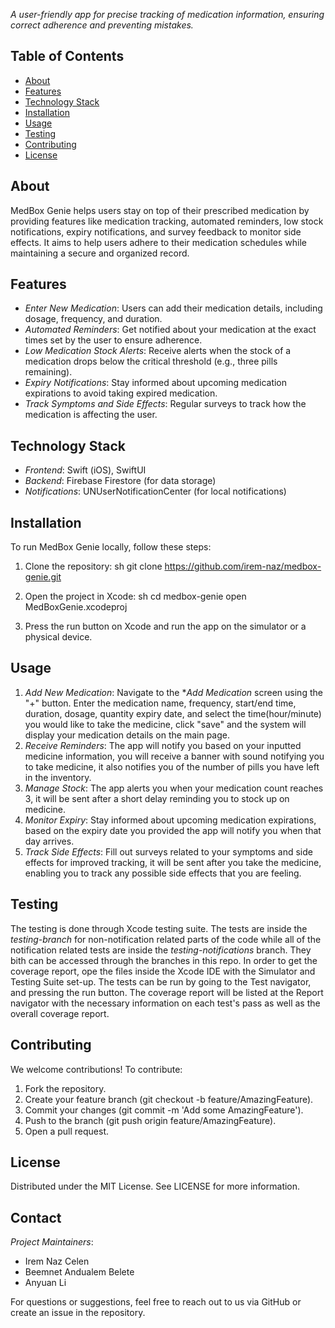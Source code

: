 *A user-friendly app for precise tracking of medication information, ensuring correct adherence and preventing mistakes.*

## Table of Contents
- [About](#about)
- [Features](#features)
- [Technology Stack](#technology-stack)
- [Installation](#installation)
- [Usage](#usage)
- [Testing](#testing)
- [Contributing](#contributing)
- [License](#license)

## About
MedBox Genie helps users stay on top of their prescribed medication by providing features like medication tracking, automated reminders, low stock notifications, expiry notifications, and survey feedback to monitor side effects. It aims to help users adhere to their medication schedules while maintaining a secure and organized record.

## Features
- *Enter New Medication*: Users can add their medication details, including dosage, frequency, and duration.
- *Automated Reminders*: Get notified about your medication at the exact times set by the user to ensure adherence.
- *Low Medication Stock Alerts*: Receive alerts when the stock of a medication drops below the critical threshold (e.g., three pills remaining).
- *Expiry Notifications*: Stay informed about upcoming medication expirations to avoid taking expired medication.
- *Track Symptoms and Side Effects*: Regular surveys to track how the medication is affecting the user.

## Technology Stack
- *Frontend*: Swift (iOS), SwiftUI
- *Backend*: Firebase Firestore (for data storage)
- *Notifications*: UNUserNotificationCenter (for local notifications)

## Installation
To run MedBox Genie locally, follow these steps:

1. Clone the repository:
   sh
   git clone https://github.com/irem-naz/medbox-genie.git
   
2. Open the project in Xcode:
   sh
   cd medbox-genie
   open MedBoxGenie.xcodeproj
3. Press the run button on Xcode and run the app on the simulator or a physical device.

## Usage
1. *Add New Medication*: Navigate to the **Add Medication* screen using the "+" button. Enter the medication name, frequency, start/end time, duration, dosage, quantity expiry date, and select the time(hour/minute) you would like to take the medicine, click "save" and the system will display your medication details on the main page.
2. *Receive Reminders*: The app will notify you based on your inputted medicine information, you will receive a banner with sound notifying you to take medicine, it also notifies you of the number of pills you have left in the inventory.
3. *Manage Stock*: The app alerts you when your medication count reaches 3, it will be sent after a short delay reminding you to stock up on medicine.
4. *Monitor Expiry*: Stay informed about upcoming medication expirations, based on the expiry date you provided the app will notify you when that day arrives.
5. *Track Side Effects*: Fill out surveys related to your symptoms and side effects for improved tracking, it will be sent after you take the medicine, enabling you to track any possible side effects that you are feeling.


## Testing
The testing is done through Xcode testing suite. The tests are inside the *testing-branch* for non-notification related parts of the code while all of the notification related tests are inside the *testing-notifications* branch. They bith can be accessed through the branches in this repo. In order to get the coverage report, ope the files inside the Xcode IDE with the Simulator and Testing Suite set-up. The tests can be run by going to the Test navigator, and pressing the run button. The coverage report will be listed at the Report navigator with the necessary information on each test's pass as well as the overall coverage report. 

## Contributing
We welcome contributions! To contribute:
1. Fork the repository.
2. Create your feature branch (git checkout -b feature/AmazingFeature).
3. Commit your changes (git commit -m 'Add some AmazingFeature').
4. Push to the branch (git push origin feature/AmazingFeature).
5. Open a pull request.

## License
Distributed under the MIT License. See LICENSE for more information.

## Contact
*Project Maintainers*:  
- Irem Naz Celen  
- Beemnet Andualem Belete  
- Anyuan Li

For questions or suggestions, feel free to reach out to us via GitHub or create an issue in the repository.
